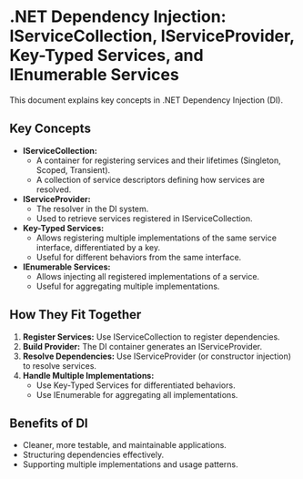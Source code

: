 # .NET Dependency Injection: IServiceCollection, IServiceProvider, Key-Typed Services, and IEnumerable Services

This document explains key concepts in .NET Dependency Injection (DI).

## Key Concepts

*   **IServiceCollection:**
    *   A container for registering services and their lifetimes (Singleton, Scoped, Transient).
    *   A collection of service descriptors defining how services are resolved.
*   **IServiceProvider:**
    *   The resolver in the DI system.
    *   Used to retrieve services registered in IServiceCollection.
*   **Key-Typed Services:**
    *   Allows registering multiple implementations of the same service interface, differentiated by a key.
    *   Useful for different behaviors from the same interface.
*   **IEnumerable<T> Services:**
    *   Allows injecting all registered implementations of a service.
    *   Useful for aggregating multiple implementations.

## How They Fit Together

1.  **Register Services:** Use IServiceCollection to register dependencies.
2.  **Build Provider:** The DI container generates an IServiceProvider.
3.  **Resolve Dependencies:** Use IServiceProvider (or constructor injection) to resolve services.
4.  **Handle Multiple Implementations:**
    *   Use Key-Typed Services for differentiated behaviors.
    *   Use IEnumerable<T> for aggregating all implementations.

## Benefits of DI

*   Cleaner, more testable, and maintainable applications.
*   Structuring dependencies effectively.
*   Supporting multiple implementations and usage patterns.